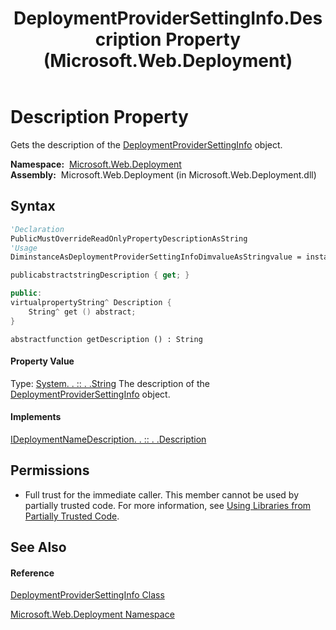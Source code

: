﻿---
title: DeploymentProviderSettingInfo.Description Property  (Microsoft.Web.Deployment)
TOCTitle: Description Property
ms:assetid: P:Microsoft.Web.Deployment.DeploymentProviderSettingInfo.Description
ms:mtpsurl: https://msdn.microsoft.com/en-us/library/microsoft.web.deployment.deploymentprovidersettinginfo.description(v=VS.90)
ms:contentKeyID: 20209106
ms.date: 05/02/2012
mtps_version: v=VS.90
f1_keywords:
- Microsoft.Web.Deployment.DeploymentProviderSettingInfo.Description
- Microsoft.Web.Deployment.DeploymentProviderSettingInfo.get_Description
dev_langs:
- CSharp
- JScript
- VB
- c++
api_location:
- Microsoft.Web.Deployment.dll
api_name:
- Microsoft.Web.Deployment.DeploymentProviderSettingInfo.Description
- Microsoft.Web.Deployment.DeploymentProviderSettingInfo.get_Description
api_type:
- Managed
topic_type:
- apiref
- kbSyntax
product_family_name: VS
ROBOTS: INDEX,FOLLOW
---

# Description Property

Gets the description of the [DeploymentProviderSettingInfo](deploymentprovidersettinginfo-class-microsoft-web-deployment.md) object.

**Namespace:**  [Microsoft.Web.Deployment](microsoft-web-deployment-namespace.md)  
**Assembly:**  Microsoft.Web.Deployment (in Microsoft.Web.Deployment.dll)

## Syntax

``` vb
'Declaration
PublicMustOverrideReadOnlyPropertyDescriptionAsString
'Usage
DiminstanceAsDeploymentProviderSettingInfoDimvalueAsStringvalue = instance.Description
```

``` csharp
publicabstractstringDescription { get; }
```

``` c++
public:
virtualpropertyString^ Description {
    String^ get () abstract;
}
```

``` jscript
abstractfunction getDescription () : String
```

#### Property Value

Type: [System. . :: . .String](https://msdn.microsoft.com/en-us/library/s1wwdcbf\(v=vs.90\))  
The description of the [DeploymentProviderSettingInfo](deploymentprovidersettinginfo-class-microsoft-web-deployment.md) object.  

#### Implements

[IDeploymentNameDescription. . :: . .Description](ideploymentnamedescription-description-property-microsoft-web-deployment.md)  

## Permissions

  - Full trust for the immediate caller. This member cannot be used by partially trusted code. For more information, see [Using Libraries from Partially Trusted Code](https://msdn.microsoft.com/en-us/library/8skskf63\(v=vs.90\)).

## See Also

#### Reference

[DeploymentProviderSettingInfo Class](deploymentprovidersettinginfo-class-microsoft-web-deployment.md)

[Microsoft.Web.Deployment Namespace](microsoft-web-deployment-namespace.md)

